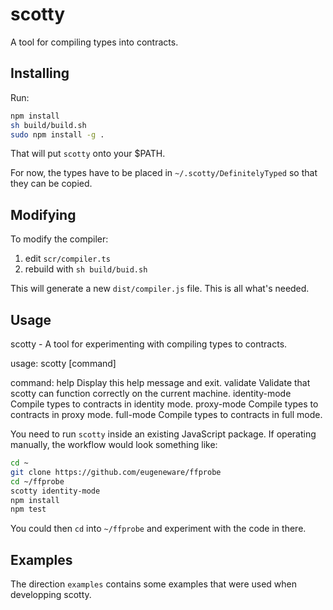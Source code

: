 # scotty
A tool for compiling types into contracts.

## Installing
Run:

```sh
npm install
sh build/build.sh
sudo npm install -g .
```

That will put `scotty` onto your $PATH. 

For now, the types have to be placed in `~/.scotty/DefinitelyTyped` so that they can be copied.

## Modifying

To modify the compiler:

  1. edit `scr/compiler.ts`
  2. rebuild with `sh build/buid.sh`

This will generate a new `dist/compiler.js` file. This is all what's needed.


## Usage
scotty - A tool for experimenting with compiling types to contracts.

usage: scotty [command]

command:
  help                Display this help message and exit.
  validate            Validate that scotty can function correctly on the current machine.
  identity-mode       Compile types to contracts in identity mode.
  proxy-mode          Compile types to contracts in proxy mode.
  full-mode           Compile types to contracts in full mode.

You need to run `scotty` inside an existing JavaScript package. If operating manually,
the workflow would look something like:

```sh
cd ~
git clone https://github.com/eugeneware/ffprobe
cd ~/ffprobe
scotty identity-mode
npm install
npm test
```

You could then `cd` into `~/ffprobe` and experiment with the code in there.


## Examples

The direction `examples` contains some examples that were used when
developping scotty.
